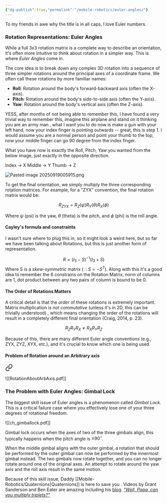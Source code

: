 ```yaml
---
{"dg-publish":true,"permalink":"/mobile-robotics/euler-angles/"}
---
```




To my friends in awe why the title is in all caps, I love Euler numbers.

### Rotation Representations: Euler Angles

While a full 3x3 rotation matrix is a complete way to describe an orientation, it's often more intuitive to think about rotation in a simpler way. This is where *Euler Angles* come in.

The core idea is to break down any complex 3D rotation into a sequence of three simpler rotations around the principal axes of a coordinate frame. We often call these rotations by more familiar names:

-   **Roll**: Rotation around the body's forward-backward axis (often the X-axis).
-   **Pitch**: Rotation around the body's side-to-side axis (often the Y-axis).
-   **Yaw**: Rotation around the body's vertical axis (often the Z-axis).

YESS, after _months_ of not being able to remember this, 
I have found a very trivial way to remember this, imagine this airplane and stand on it thinking you are an army man , what I want you to do now is make a gun with your left hand, now your index finger is pointing outwards -- great,  this is step 1.
I would assume you are a normal person and point your thumb to the top, now your middle finger can go 90 degree from the index finger.

What you have now is exactly the Roll, Pitch, Yaw you wanted from the below image, just exactly in the opposite direction. 

Index -> X
Middle -> Y
Thumb -> Z


![Pasted image 20250919005915.png](/img/user/Mobile-Robotics/Pasted%20image%2020250919005915.png)

To get the final orientation, we simply multiply the three corresponding rotation matrices. For example, for a "ZYX" convention, the final rotation matrix would be:

$$ R_{ZYX} = R_Z(\psi) R_Y(\theta) R_X(\phi) $$

Where $\psi$ (psi) is the yaw, $\theta$ (theta) is the pitch, and $\phi$ (phi) is the roll angle.

#### Cayley's formula and constraints

I wasn't sure where to plug this in, so it might look a weird here, but so far we have been talking about Rotations, but this is just another form of representation.

$$R = (I_{3}- S )^{-1}(I_{3}+S)$$
Where S is a _skew-symmetric_ matrix ( $\therefore S=-S^{T}$). Along with this it's a good idea to remember the 6 constrains on the Rotation Matrix, norm of columns are 1, dot product between any two pairs of column is bound to be 0.
#### The Order of Rotations Matters

A critical detail is that the *order* of these rotations is extremely important. Matrix multiplication is *not commutative* (unless it's in 2D, this can be trivially understood) , which means changing the order of the rotations will result in a completely different final orientation (Craig, 2014, p. 23).

$$ R_Z R_Y R_X \neq R_X R_Y R_Z $$

Because of this, there are many different Euler angle conventions (e.g., ZYX, ZYZ, XYX, etc.), and it's crucial to know which one is being used.


#### Problem of Rotation around an Arbitrary axis


<div class="transclusion internal-embed is-loaded"><a class="markdown-embed-link" href="/mobile-robotics/rotation-about-an-axis/" aria-label="Open link"><svg xmlns="http://www.w3.org/2000/svg" width="24" height="24" viewBox="0 0 24 24" fill="none" stroke="currentColor" stroke-width="2" stroke-linecap="round" stroke-linejoin="round" class="svg-icon lucide-link"><path d="M10 13a5 5 0 0 0 7.54.54l3-3a5 5 0 0 0-7.07-7.07l-1.72 1.71"></path><path d="M14 11a5 5 0 0 0-7.54-.54l-3 3a5 5 0 0 0 7.07 7.07l1.71-1.71"></path></svg></a><div class="markdown-embed">





![[RotationAboutArbAxis.pdf]]


</div></div>


### The Problem with Euler Angles: Gimbal Lock

The biggest skill issue of  Euler angles is a phenomenon called *Gimbal Lock*. 
This is a critical failure case where you effectively lose one of your three degrees of rotational freedom.

![[ch_gimballock.pdf]]

Gimbal lock occurs when the axes of two of the three gimbals align, this typically happens when the pitch angle is $\pm90^{\circ}$.

When the middle gimbal aligns with the outer gimbal, a rotation that should be performed by the outer gimbal can now be performed by the innermost gimbal instead. The two gimbals now rotate together, and you can no longer rotate around one of the original axes. An attempt to rotate around the yaw axis and the roll axis result in the same motion.

Because of this skill issue,  Daddy [[Mobile-Robotics/Quaternions\|Quaternions]] is here to  save you .
Videos by Grant Sanderson and Ben Eater are amazing including his [blog](https://eater.net/quaternions).
[_"Well, Papa, can you multiply triplets?"_ ](https://arxiv.org/abs/0810.5562)